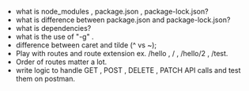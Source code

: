 - what is node_modules , package.json , package-lock.json?
- what is difference between package.json and package-lock.json?
- what is dependencies?
- what is the use of "-g" .
- difference between caret and tilde (^ vs ~);
- Play with routes and route extension ex. /hello , / , /hello/2 , /test.
- Order of routes matter a lot.
- write logic to handle GET , POST , DELETE , PATCH API calls and test them on postman.
